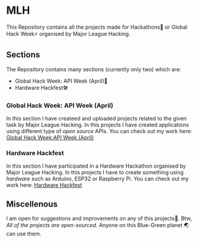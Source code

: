 # MLH
This Repository contains all the projects made for Hackathons💪 or Global Hack Week⚡️ organised by Major League Hacking.

## Sections
The Repository contains many sections (currently only two) which are:
- Global Hack Week: API Week (April)🔗
- Hardware Hackfest🛠️

### Global Hack Week: API Week (April)
In this section I have createed and uploaded projects related to the given task by Major League Hacking. In this projects I have created applications using different type of *open source* APIs.
You can check out my work here: [Global Hack Week:API Week (April)](https://github.com/ripslinger17/MLH/tree/main/GHW_April)

### Hardware Hackfest
In this section I have participated in a Hardware Hackathon organised by Major League Hacking. In this projects I have to create something using *hardware* such as Arduino, ESP32 or Raspberry Pi.
You can check out my work here: [Hardware Hackfest](https://github.com/ripslinger17/MLH/tree/main/Hardware_Hack)

## Miscellenous
I am open for suggestions and improvements on any of this projects🙂.
Btw, *All of the projects are open-sourced*. Anyone on this Blue-Green planet 🌏 can use them.